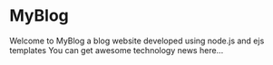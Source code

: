 # MyBlog
Welcome to MyBlog a blog website developed using node.js and ejs templates
You can get awesome technology news here...
